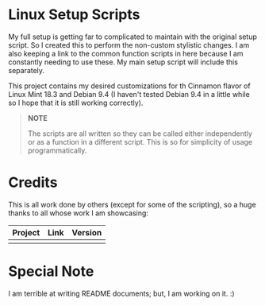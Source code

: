 # Linux Setup Scripts

My full setup is getting far to complicated to maintain with the original setup
script. So I created this to perform the non-custom stylistic changes. I am also
keeping a link to the common function scripts in here because I am constantly
needing to use these. My main setup script will include this separately.

This project contains my desired customizations for th Cinnamon flavor of Linux
Mint 18.3 and Debian 9.4 (I haven't tested Debian 9.4 in a little while so I
hope that it is still working correctly).


> **NOTE**
> 
> The scripts are all written so they can be called either independently or as
> a function in a different script. This is so for simplicity of usage
> programmatically.


# Credits

This is all work done by others (except for some of the scripting), so a huge
thanks to all whose work I am showcasing:

| Project | Link | Version |
| ------- | ---- | ------- |
|         |      |         |


# Special Note

I am terrible at writing README documents; but, I am working on it. :)
